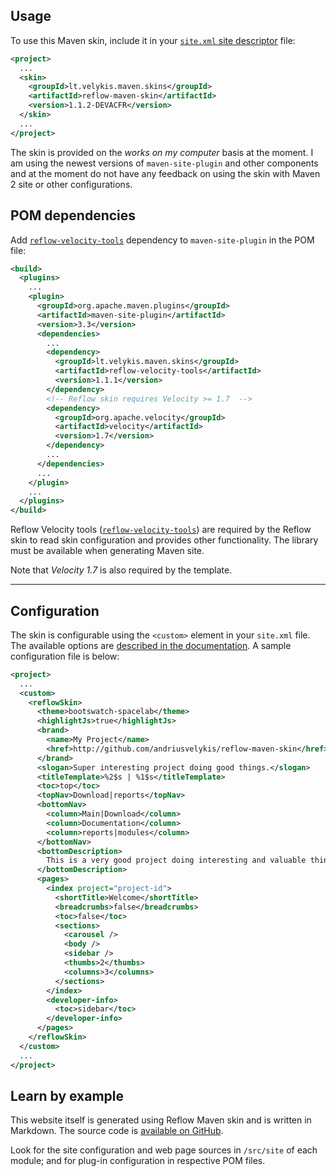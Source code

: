 ## Usage

To use this Maven skin, include it in your [`site.xml` site descriptor][site-xml] file:

[site-xml]: http://maven.apache.org/doxia/doxia-sitetools/doxia-decoration-model/decoration.html

```xml
<project>
  ...
  <skin>
    <groupId>lt.velykis.maven.skins</groupId>
    <artifactId>reflow-maven-skin</artifactId>
    <version>1.1.2-DEVACFR</version>
  </skin>
  ...
</project>
```

The skin is provided on the _works on my computer_ basis at the moment. I am using the newest
versions of `maven-site-plugin` and other components and at the moment do not have any feedback
on using the skin with Maven 2 site or other configurations.


## POM dependencies

Add [`reflow-velocity-tools`][reflow-tools] dependency to `maven-site-plugin` in the POM file:

[reflow-tools]: ../reflow-velocity-tools

```xml
<build>
  <plugins>
    ...
    <plugin>
      <groupId>org.apache.maven.plugins</groupId>
      <artifactId>maven-site-plugin</artifactId>
      <version>3.3</version>
      <dependencies>
        ...
        <dependency>
          <groupId>lt.velykis.maven.skins</groupId>
          <artifactId>reflow-velocity-tools</artifactId>
          <version>1.1.1</version>
        </dependency>
        <!-- Reflow skin requires Velocity >= 1.7  -->
        <dependency>
          <groupId>org.apache.velocity</groupId>
          <artifactId>velocity</artifactId>
          <version>1.7</version>
        </dependency>
        ...
      </dependencies>
      ...
    </plugin>
    ...
  </plugins>
</build>
```

Reflow Velocity tools ([`reflow-velocity-tools`][reflow-tools]) are required by the Reflow skin
to read skin configuration and provides other functionality. The library must be available when
generating Maven site.

Note that _Velocity 1.7_ is also required by the template.

---


## Configuration

The skin is configurable using the `<custom>` element in your `site.xml` file. The available
options are [described in the documentation][doc]. A sample configuration file is below:

[doc]: config.html

```xml
<project>
  ...
  <custom>
    <reflowSkin>
      <theme>bootswatch-spacelab</theme>
      <highlightJs>true</highlightJs>
      <brand>
        <name>My Project</name>
        <href>http://github.com/andriusvelykis/reflow-maven-skin</href>
      </brand>
      <slogan>Super interesting project doing good things.</slogan>
      <titleTemplate>%2$s | %1$s</titleTemplate>
      <toc>top</toc>
      <topNav>Download|reports</topNav>
      <bottomNav>
        <column>Main|Download</column>
        <column>Documentation</column>
        <column>reports|modules</column>
      </bottomNav>
      <bottomDescription>
        This is a very good project doing interesting and valuable things.
      </bottomDescription>
      <pages>
        <index project="project-id">
          <shortTitle>Welcome</shortTitle>
          <breadcrumbs>false</breadcrumbs>
          <toc>false</toc>
          <sections>
            <carousel />
            <body />
            <sidebar />
            <thumbs>2</thumbs>
            <columns>3</columns>
          </sections>
        </index>
        <developer-info>
          <toc>sidebar</toc>
        </developer-info>
      </pages>
    </reflowSkin>
  </custom>
  ...
</project>
```


## Learn by example

This website itself is generated using Reflow Maven skin and is written in Markdown.
The source code is [available on GitHub][reflow-src].

Look for the site configuration and web page sources in `/src/site` of each module;
and for plug-in configuration in respective POM files.

[reflow-src]: http://github.com/andriusvelykis/reflow-maven-skin "Reflow Maven skin source code"
